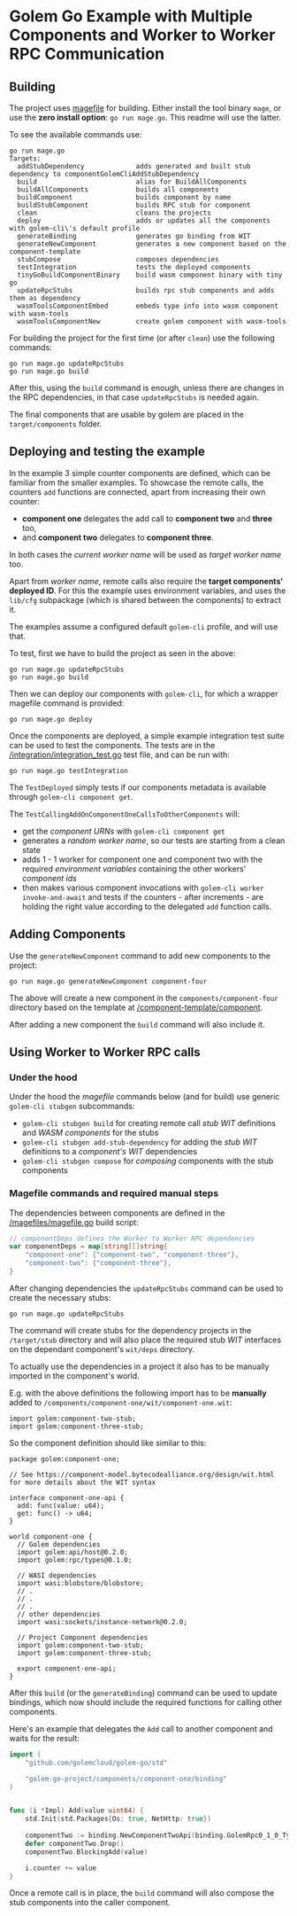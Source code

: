 # Golem Go Example with Multiple Components and Worker to Worker RPC Communication

## Building
The project uses [magefile](https://magefile.org/) for building. Either install the tool binary `mage`,
or use the __zero install option__: `go run mage.go`. This readme will use the latter.

To see the available commands use:

```shell
go run mage.go
Targets:
  addStubDependency             adds generated and built stub dependency to componentGolemCliAddStubDependency
  build                         alias for BuildAllComponents
  buildAllComponents            builds all components
  buildComponent                builds component by name
  buildStubComponent            builds RPC stub for component
  clean                         cleans the projects
  deploy                        adds or updates all the components with golem-cli\'s default profile
  generateBinding               generates go binding from WIT
  generateNewComponent          generates a new component based on the component-template
  stubCompose                   composes dependencies
  testIntegration               tests the deployed components
  tinyGoBuildComponentBinary    build wasm component binary with tiny go
  updateRpcStubs                builds rpc stub components and adds them as dependency
  wasmToolsComponentEmbed       embeds type info into wasm component with wasm-tools
  wasmToolsComponentNew         create golem component with wasm-tools
```

For building the project for the first time (or after `clean`) use the following commands:

```shell
go run mage.go updateRpcStubs
go run mage.go build
```

After this, using the `build` command is enough, unless there are changes in the RPC dependencies,
in that case `updateRpcStubs` is needed again.

The final components that are usable by golem are placed in the `target/components` folder.

## Deploying and testing the example

In the example 3 simple counter components are defined, which can be familiar from the smaller examples. To showcase the remote calls, the counters `add` functions are connected, apart from increasing their own counter:
 - **component one** delegates the add call to **component two** and **three** too,
 - and **component two** delegates to **component three**.

In both cases the _current worker name_ will be used as _target worker name_ too. 

Apart from _worker name_, remote calls also require the **target components' deployed ID**. For this the example uses environment variables, and uses the `lib/cfg` subpackage (which is shared between the components) to extract it.

The examples assume a configured default `golem-cli` profile, and will use that.

To test, first we have to build the project as seen in the above:

```shell
go run mage.go updateRpcStubs
go run mage.go build
```

Then we can deploy our components with `golem-cli`, for which a wrapper magefile command is provided:

```shell
go run mage.go deploy
```

Once the components are deployed, a simple example integration test suite can be used to test the components.
The tests are in the [/integration/integration_test.go](/integration/integration_test.go) test file, and can be run with:

```shell
go run mage.go testIntegration
```

The `TestDeployed` simply tests if our components metadata is available through `golem-cli component get`.

The `TestCallingAddOnComponentOneCallsToOtherComponents` will:
 - get the _component URNs_ with `golem-cli component get`
 - generates a _random worker name_, so our tests are starting from a clean state
 - adds 1 - 1 worker for component one and component two with the required _environment variables_ containing the other workers' _component ids_
 - then makes various component invocations with `golem-cli worker invoke-and-await` and tests if the counters - after increments -  are holding the right value according to the delegated `add` function calls.

## Adding Components

Use the `generateNewComponent` command to add new components to the project:

```shell
go run mage.go generateNewComponent component-four
```

The above will create a new component in the `components/component-four` directory based on the template at [/component-template/component](/component-template/component).

After adding a new component the `build` command will also include it.

## Using Worker to Worker RPC calls

### Under the hood 

Under the hood the _magefile_ commands below (and for build) use generic `golem-cli stubgen` subcommands:
 - `golem-cli stubgen build` for creating remote call _stub WIT_ definitions and _WASM components_ for the stubs
 - `golem-cli stubgen add-stub-dependency` for adding the _stub WIT_ definitions to a _component's WIT_ dependencies
 - `golem-cli stubgen compose` for _composing_ components with the stub components

### Magefile commands and required manual steps

The dependencies between components are defined in  the [/magefiles/magefile.go](/magefiles/magefile.go) build script:

```go
// componentDeps defines the Worker to Worker RPC dependencies
var componentDeps = map[string][]string{
    "component-one": {"component-two", "component-three"},
    "component-two": {"component-three"},
}
```

After changing dependencies the `updateRpcStubs` command can be used to create the necessary stubs:

```shell
go run mage.go updateRpcStubs
```

The command will create stubs for the dependency projects in the ``/target/stub`` directory and will also place the required stub _WIT_ interfaces on the dependant component's `wit/deps` directory.

To actually use the dependencies in a project it also has to be manually imported in the component's world.

E.g. with the above definitions the following import has to be __manually__ added to `/components/component-one/wit/component-one.wit`:

```wit
import golem:component-two-stub;
import golem:component-three-stub;
```

So the component definition should like similar to this:

```wit
package golem:component-one;

// See https://component-model.bytecodealliance.org/design/wit.html for more details about the WIT syntax

interface component-one-api {
  add: func(value: u64);
  get: func() -> u64;
}

world component-one {
  // Golem dependencies
  import golem:api/host@0.2.0;
  import golem:rpc/types@0.1.0;

  // WASI dependencies
  import wasi:blobstore/blobstore;
  // .
  // .
  // .
  // other dependencies
  import wasi:sockets/instance-network@0.2.0;

  // Project Component dependencies
  import golem:component-two-stub;
  import golem:component-three-stub;

  export component-one-api;
}
```

After this `build` (or the `generateBinding`) command can be used to update bindings, which now should include the
required functions for calling other components.

Here's an example that delegates the `Add` call to another component and waits for the result:

```go
import (
	"github.com/golemcloud/golem-go/std"

	"golem-go-project/components/component-one/binding"
)


func (i *Impl) Add(value uint64) {
    std.Init(std.Packages{Os: true, NetHttp: true})
    
    componentTwo := binding.NewComponentTwoApi(binding.GolemRpc0_1_0_TypesUri{Value: "uri"})
    defer componentTwo.Drop()
    componentTwo.BlockingAdd(value)

    i.counter += value
}
```

Once a remote call is in place, the `build` command will also compose the stub components into the caller component.
